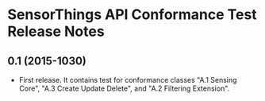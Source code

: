 SensorThings API Conformance Test Release Notes
==================================================

0.1 (2015-1030)
----------------------
- First release. It contains test for conformance classes "A.1 Sensing Core", "A.3 Create Update Delete", and "A.2 Filtering Extension".
